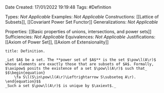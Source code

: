 <div class="topSpace"></div>

Date Created: 17/01/2022 19:19:48
Tags: #Definition

Types: _Not Applicable_
Examples: _Not Applicable_ 
Constructions: [[Lattice of Subsets]], [[Covariant Power Set Functor]]
Generalizations: _Not Applicable_

Properties: [[Basic properties of unions, intersections, and power sets]]
Sufficiencies: _Not Applicable_
Equivalences: _Not Applicable_
Justifications: [[Axiom of Power Set]], [[Axiom of Extensionality]]

``` ad-Definition
title: Definition.

_Let $A$ be a set. The **power set of $A$** is the set $\pow\l(A\r)$ whose elements are exactly those that are subsets of $A$. Formally, $\axipow$ posits the existence of a set $\pow\l(A\r)$ such that_
$$\begin{equation}
    \fa S\l(S\in\pow\l(A\r)\Leftrightarrow S\subseteq A\r).
\end{equation}$$
_Such a set $\pow\l(A\r)$ is unique by $\axiext$._

```
